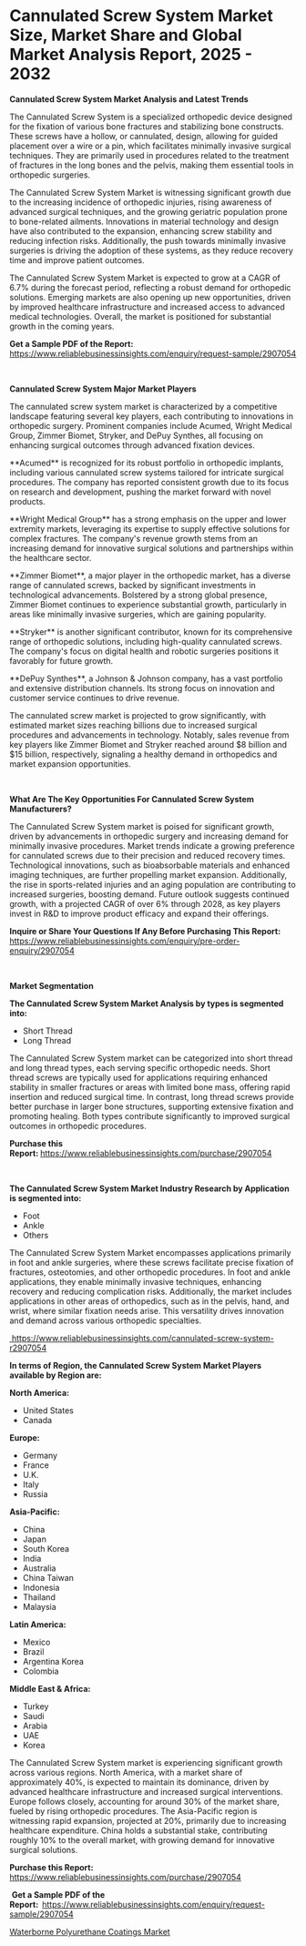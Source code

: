 <p><h1>Cannulated Screw System Market Size, Market Share and Global Market Analysis Report, 2025 - 2032</h1></p><p><strong>Cannulated Screw System Market Analysis and Latest Trends</strong></p>
<p><p>The Cannulated Screw System is a specialized orthopedic device designed for the fixation of various bone fractures and stabilizing bone constructs. These screws have a hollow, or cannulated, design, allowing for guided placement over a wire or a pin, which facilitates minimally invasive surgical techniques. They are primarily used in procedures related to the treatment of fractures in the long bones and the pelvis, making them essential tools in orthopedic surgeries.</p><p>The Cannulated Screw System Market is witnessing significant growth due to the increasing incidence of orthopedic injuries, rising awareness of advanced surgical techniques, and the growing geriatric population prone to bone-related ailments. Innovations in material technology and design have also contributed to the expansion, enhancing screw stability and reducing infection risks. Additionally, the push towards minimally invasive surgeries is driving the adoption of these systems, as they reduce recovery time and improve patient outcomes.</p><p>The Cannulated Screw System Market is expected to grow at a CAGR of 6.7% during the forecast period, reflecting a robust demand for orthopedic solutions. Emerging markets are also opening up new opportunities, driven by improved healthcare infrastructure and increased access to advanced medical technologies. Overall, the market is positioned for substantial growth in the coming years.</p></p>
<p><strong>Get a Sample PDF of the Report:&nbsp;</strong> <a href="https://www.reliablebusinessinsights.com/enquiry/request-sample/2907054?utm_campaign=2440&utm_medium=2&utm_source=Github&utm_content=ia&utm_term=12032025&utm_id=cannulated-screw-system">https://www.reliablebusinessinsights.com/enquiry/request-sample/2907054</a></p>
<p>&nbsp;</p>
<p><strong>Cannulated Screw System Major Market Players</strong></p>
<p><p>The cannulated screw system market is characterized by a competitive landscape featuring several key players, each contributing to innovations in orthopedic surgery. Prominent companies include Acumed, Wright Medical Group, Zimmer Biomet, Stryker, and DePuy Synthes, all focusing on enhancing surgical outcomes through advanced fixation devices.</p><p>**Acumed** is recognized for its robust portfolio in orthopedic implants, including various cannulated screw systems tailored for intricate surgical procedures. The company has reported consistent growth due to its focus on research and development, pushing the market forward with novel products. </p><p>**Wright Medical Group** has a strong emphasis on the upper and lower extremity markets, leveraging its expertise to supply effective solutions for complex fractures. The company's revenue growth stems from an increasing demand for innovative surgical solutions and partnerships within the healthcare sector.</p><p>**Zimmer Biomet**, a major player in the orthopedic market, has a diverse range of cannulated screws, backed by significant investments in technological advancements. Bolstered by a strong global presence, Zimmer Biomet continues to experience substantial growth, particularly in areas like minimally invasive surgeries, which are gaining popularity.</p><p>**Stryker** is another significant contributor, known for its comprehensive range of orthopedic solutions, including high-quality cannulated screws. The company's focus on digital health and robotic surgeries positions it favorably for future growth.</p><p>**DePuy Synthes**, a Johnson & Johnson company, has a vast portfolio and extensive distribution channels. Its strong focus on innovation and customer service continues to drive revenue.</p><p>The cannulated screw market is projected to grow significantly, with estimated market sizes reaching billions due to increased surgical procedures and advancements in technology. Notably, sales revenue from key players like Zimmer Biomet and Stryker reached around $8 billion and $15 billion, respectively, signaling a healthy demand in orthopedics and market expansion opportunities.</p></p>
<p>&nbsp;</p>
<p><strong>What Are The Key Opportunities For Cannulated Screw System Manufacturers?</strong></p>
<p><p>The Cannulated Screw System market is poised for significant growth, driven by advancements in orthopedic surgery and increasing demand for minimally invasive procedures. Market trends indicate a growing preference for cannulated screws due to their precision and reduced recovery times. Technological innovations, such as bioabsorbable materials and enhanced imaging techniques, are further propelling market expansion. Additionally, the rise in sports-related injuries and an aging population are contributing to increased surgeries, boosting demand. Future outlook suggests continued growth, with a projected CAGR of over 6% through 2028, as key players invest in R&D to improve product efficacy and expand their offerings.</p></p>
<p><strong>Inquire or Share Your Questions If Any Before Purchasing This Report:</strong> <a href="https://www.reliablebusinessinsights.com/enquiry/pre-order-enquiry/2907054?utm_campaign=2440&utm_medium=2&utm_source=Github&utm_content=ia&utm_term=12032025&utm_id=cannulated-screw-system">https://www.reliablebusinessinsights.com/enquiry/pre-order-enquiry/2907054</a></p>
<p>&nbsp;</p>
<p><strong>Market Segmentation</strong></p>
<p><strong>The Cannulated Screw System Market Analysis by types is segmented into:</strong></p>
<p><ul><li>Short Thread</li><li>Long Thread</li></ul></p>
<p><p>The Cannulated Screw System market can be categorized into short thread and long thread types, each serving specific orthopedic needs. Short thread screws are typically used for applications requiring enhanced stability in smaller fractures or areas with limited bone mass, offering rapid insertion and reduced surgical time. In contrast, long thread screws provide better purchase in larger bone structures, supporting extensive fixation and promoting healing. Both types contribute significantly to improved surgical outcomes in orthopedic procedures.</p></p>
<p><strong>Purchase this Report:&nbsp;</strong><a href="https://www.reliablebusinessinsights.com/purchase/2907054?utm_campaign=2440&utm_medium=2&utm_source=Github&utm_content=ia&utm_term=12032025&utm_id=cannulated-screw-system">https://www.reliablebusinessinsights.com/purchase/2907054</a></p>
<p>&nbsp;</p>
<p><strong>The Cannulated Screw System Market Industry Research by Application is segmented into:</strong></p>
<p><ul><li>Foot</li><li>Ankle</li><li>Others</li></ul></p>
<p><p>The Cannulated Screw System Market encompasses applications primarily in foot and ankle surgeries, where these screws facilitate precise fixation of fractures, osteotomies, and other orthopedic procedures. In foot and ankle applications, they enable minimally invasive techniques, enhancing recovery and reducing complication risks. Additionally, the market includes applications in other areas of orthopedics, such as in the pelvis, hand, and wrist, where similar fixation needs arise. This versatility drives innovation and demand across various orthopedic specialties.</p></p>
<p><a href="https://www.reliablebusinessinsights.com/cannulated-screw-system-r2907054?utm_campaign=2440&utm_medium=2&utm_source=Github&utm_content=ia&utm_term=12032025&utm_id=cannulated-screw-system">&nbsp;https://www.reliablebusinessinsights.com/cannulated-screw-system-r2907054</a></p>
<p><strong>In terms of Region, the Cannulated Screw System Market Players available by Region are:</strong></p>
<p>
    <p> <strong> North America: </strong>
        <ul>
            <li>United States</li>
            <li>Canada</li>
        </ul>
        </p> 
    <p> <strong> Europe: </strong>
        <ul>
            <li>Germany</li>
            <li>France</li>
            <li>U.K.</li>
            <li>Italy</li>
            <li>Russia</li>
        </ul>
        </p> 
    <p> <strong> Asia-Pacific: </strong>
        <ul>
            <li>China</li>
            <li>Japan</li>
            <li>South Korea</li>
            <li>India</li>
            <li>Australia</li>
            <li>China Taiwan</li>
            <li>Indonesia</li>
            <li>Thailand</li>
            <li>Malaysia</li>
        </ul>
        </p> 
    <p> <strong> Latin America: </strong>
        <ul>
            <li>Mexico</li>
            <li>Brazil</li>
            <li>Argentina Korea</li>
            <li>Colombia</li>
        </ul>
        </p> 
    <p> <strong> Middle East & Africa: </strong>
        <ul>
            <li>Turkey</li>
            <li>Saudi</li>
            <li>Arabia</li>
            <li>UAE</li>
            <li>Korea</li>
        </ul>
    </p>
    </p>
<p><p>The Cannulated Screw System market is experiencing significant growth across various regions. North America, with a market share of approximately 40%, is expected to maintain its dominance, driven by advanced healthcare infrastructure and increased surgical interventions. Europe follows closely, accounting for around 30% of the market share, fueled by rising orthopedic procedures. The Asia-Pacific region is witnessing rapid expansion, projected at 20%, primarily due to increasing healthcare expenditure. China holds a substantial stake, contributing roughly 10% to the overall market, with growing demand for innovative surgical solutions.</p></p>
<p><strong>Purchase this Report: </strong><a href="https://www.reliablebusinessinsights.com/purchase/2907054?utm_campaign=2440&utm_medium=2&utm_source=Github&utm_content=ia&utm_term=12032025&utm_id=cannulated-screw-system">https://www.reliablebusinessinsights.com/purchase/2907054</a></p>
<p>&nbsp;<strong>Get a Sample PDF of the Report:&nbsp;&nbsp;</strong><a href="https://www.reliablebusinessinsights.com/enquiry/request-sample/2907054?utm_campaign=2440&utm_medium=2&utm_source=Github&utm_content=ia&utm_term=12032025&utm_id=cannulated-screw-system">https://www.reliablebusinessinsights.com/enquiry/request-sample/2907054</a></p>
<p><strong></strong></p>
<p><p><a href="https://github.com/globismark/Market-Research-Report-List-6/blob/main/waterborne-polyurethane-coatings-market.md?utm_campaign=2440&utm_medium=2&utm_source=Github&utm_content=ia&utm_term=12032025&utm_id=cannulated-screw-system">Waterborne Polyurethane Coatings Market</a></p></p>